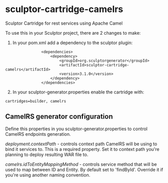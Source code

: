 # sculptor-cartridge-camelrs
Sculptor Cartridge for rest services using Apache Camel

To use this in your Sculptor project, there are 2 changes to make:

1. In your pom.xml add a dependency to the sculptor plugin:
```
				<dependencies>
	                <dependency>
						<groupId>org.sculptorgenerator</groupId>
						<artifactId>sculptor-cartridge-camelrs</artifactId>
						<version>3.1.0</version>
					</dependency>
         		</dependencies>

```

2. In your sculptor-generator.properties enable the cartridge with:
```
cartridges=builder, camelrs
```

## CamelRS generator configuration
Define this properties in you sculptor-generator.properties to control CamelRS
endpoints generation.

*deployment.contextPath* - controls context path CamelRS will be using to bind it services to.
This is a required property. Set it to context path you're planning to deploy resulting WAR file to.

*camelrs.idToEntityMappingMethod* - controls service method that will be used to map between ID and Entity.
By default set to 'findById'. Override it if you're using another naming convention.


